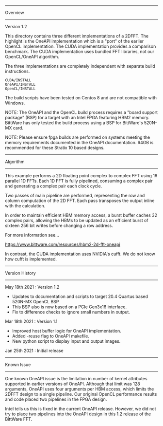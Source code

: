 *******************************************************************************
Overview
*******************************************************************************

Version 1.2

This directory contains three different implementations of a 2DFFT.  The highlight is
the OneAPI implementation which is a "port" of the earlier OpenCL implementation.
The CUDA implementation provides a comparison benchmark. The CUDA
implementation uses bundled FFT libraries, not our OpenCL/OneAPI algorithm.

The three implementations are completely independent with separate build
instructions.

	CUDA/INSTALL
	OneAPI/INSTALL
	OpenCL/INSTALL

The build scripts have been tested on Centos 8 and are not compatible with Windows.

NOTE: The OneAPI and the OpenCL build process requires a "board support package" (BSP)
for a target with an Intel FPGA featuring HBM2 memory. BittWare has only tested the
build process using a BSP for BittWare's 520N-MX card. 

NOTE: Please ensure fpga builds are performed on systems meeting the memory
requirements documented in the OneAPI documentation. 64GB is recommended for
these Stratix 10 based designs. 

*******************************************************************************
Algorithm
*******************************************************************************

This example performs a 2D floating point complex to complex FFT using 16 
parallel 1D FFTs. Each 1D FFT is fully pipelined, consuming a complex pair
and generating a complex pair each clock cycle. 

Two passes of main pipeline are performed, representing the row and column 
computation of the 2D FFT. Each pass transposes the output inline with the 
calculation. 

In order to maintain efficient HBM memory access, a burst buffer caches 32 
complex pairs, allowing the HBMs to be updated as an efficient burst of sixteen 256
bit writes before changing a row address.

For more information see...

   https://www.bittware.com/resources/hbm2-2d-fft-oneapi

In contrast, the CUDA implementation uses NVIDIA's cufft. We do not know how
cufft is implemented.


*******************************************************************************
Version History
*******************************************************************************

May 18th 2021 : Version 1.2

* Updates to documentation and scripts to target 20.4 Quartus based 520N-MX OpenCL BSP
* This BSP also is now based on a PCIe Gen3x16 interface.
* Fix to difference checks to ignore small numbers in output. 

Mar 18th 2021 : Version 1.1

* Improved host buffer logic for OneAPI implementation.
* Added -reuse flag to OneAPI makefile.
* New python script to display input and output images.

Jan 25th 2021 : Initial release


*******************************************************************************
Known Issue
*******************************************************************************

One known OneAPI issue is the limitation in number of kernel attributes supported
in earlier versions of OneAPI. Although that limit was 128 arguments, OneAPI uses four
arguments per HBM access, which limits the 2DFFT design to a single pipeline. Our
original OpenCL performance results and code placed two pipelines in the FPGA design.

Intel tells us this is fixed in the current OneAPI release.  However, we did not try to
place two pipelines into the OneAPI design in this 1.2 release of the BittWare FFT.  